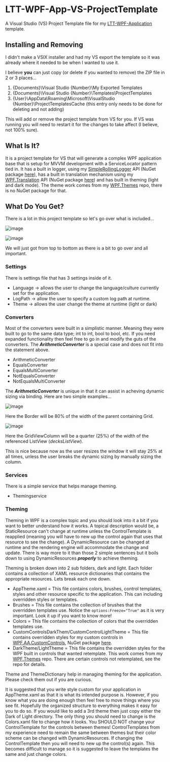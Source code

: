 # LTT-WPF-App-VS-ProjectTemplate
A Visual Studio (VS) Project Template file for my [LTT-WPF-Application](https://github.com/AaronAmberman/LTT-WPF-Application) template.

## Installing and Removing
I didn't make a VSIX installer and had my VS export the template so it was already where it needed to be when I wanted to use it. 

I believe **you** can just copy (or delete if you wanted to remove) the ZIP file in 2 or 3 places...

1. {Documents}\Visual Studio {Number}\My Exported Templates
2. {Documents}\Visual Studio {Number}\Templates\ProjectTemplates
3. {User}\AppData\Roaming\Microsoft\VisualStudio {Number}\ProjectTemplatesCache (this entry only needs to be done for deleting and not adding)

This will add or remove the project template from VS for you. If VS was running you will need to restart it for the changes to take affect (I believe, not 100% sure).

## What Is It?
It is a project template for VS that will generate a complex WPF application base that is setup for MVVM development with a ServiceLocator pattern tied in. It has a built in logger, using my [SimpleRollingLogger](https://github.com/AaronAmberman/SimpleRollingLogger) API (NuGet package [here](https://www.nuget.org/packages/SimpleRollingLogger/)), has a built in translation mechanism using my [WPF.Translation](https://github.com/AaronAmberman/WPF.Translations) API (NuGet package [here](https://www.nuget.org/packages/WPF.Translations/)) and has built in theming (light and dark mode). The theme work comes from my [WPF.Themes](https://github.com/AaronAmberman/WPF.Themes) repo, there is no NuGet package for that.

## What Do You Get?
There is a lot in this project template so let's go over what is included...

![image](https://github.com/AaronAmberman/LTT-WPF-App-VS-ProjectTemplate/assets/23512394/48e840f2-1d44-4f3b-a9d0-97ec01a061f4)

![image](https://github.com/AaronAmberman/LTT-WPF-App-VS-ProjectTemplate/assets/23512394/37b15ca2-8140-4ab7-9642-72d73eea6c27)

We will just got from top to bottom as there is a bit to go over and all important.

### Settings
There is settings file that has 3 settings inside of it.
- Language -> allows the user to change the language/culture currently set for the application.
- LogPath -> allow the user to specify a custom log path at runtime.
- Theme -> allows the user change the theme at runtime (light or dark)

### Converters
Most of the converters were built in a simplistic manner. Meaning they were built to go to the same data type; int to int, bool to bool, etc. If you need expanded functionality then feel free to go in and modify the guts of the converters. The ***ArithmeticConverter*** is a special case and does not fit into the statement above.
- ArithmeticConverter
- EqualsConverter
- EqualsMultiConverter
- NotEqualsConverter
- NotEqualsMultiConverter

The ***ArithmeticConverter*** is unique in that it can assist in acheving dynamic sizing via binding. Here are two simple examples...

![image](https://github.com/AaronAmberman/LTT-WPF-App-VS-ProjectTemplate/assets/23512394/10b27a9b-ad8c-49d1-a875-77057644b691)

Here the Border will be 80% of the width of the parent containing Grid.

![image](https://github.com/AaronAmberman/LTT-WPF-App-VS-ProjectTemplate/assets/23512394/60cd9a1f-e3eb-44a3-85e3-e4d81d00f0a7)

Here the GridViewColumn will be a quarter (25%) of the width of the referenced ListView (*decksListView*).

This is nice because now as the user resizes the window it will stay 25% at all times, unless the user breaks the dynamic sizing by manually sizing the column.

### Services
There is a simple service that helps manage theming.
- Themingservice

### Theming
Theming in WPF is a complex topic and you should look into it a bit if you want to better understand how it works. A topical description would be, a StaticResource can't change at runtime unless the ControlTemplate is reapplied (meaning you will have to new up the control again that uses that resource to see the change). A DynamicResource can be changed at runtime and the rendering engine will accommodate the change and update. There is way more to it than those 2 simple sentences but it boils down to using DynamicResources ***properly*** to achieve theming.

Theming is broken down into 2 sub folders, dark and light. Each folder contains a collection of XAML resource dictionaries that contains the appropriate resources. Lets break each one down.

- AppTheme.xaml = This file contains colors, brushes, control templates, styles and other resource specific to the application. This can including overridden styles or templates.
- Brushes = This file contains the collection of brushes that the overridden templates use. Notice the ```options:Freeze="True"``` as it is very important. Look it up if you want to know more!
- Colors = This file contains the collection of colors that the overridden templates use.
- CustomControlsDarkThem/CustomControlLightTheme = This file contains overridden styles for my custom controls in [WPF.AA.CustomControls](https://github.com/AaronAmberman/WPF.AA.CustomControls), NuGet package [here](https://www.nuget.org/packages/WPF.AA.CustomControls/).
- DarkTheme/LightTheme = This file contains the overridden styles for the WPF built in controls that wanted retemplate. This work comes from my [WPF.Themes](https://github.com/AaronAmberman/WPF.Themes) repo. There are certain controls not retemplated, see the repo for details.

Theme and ThemeDictionary help in managing theming for the application. Please check them out if you are curious.

It is suggested that you write style custom for your application in AppTheme.xaml as that it is what its intended purpose is. However, if you know what you are doing enough then feel free to move things where you see fit. Hopefully the organized structure to everything makes it easy for you to do so. If you would like to add a 3rd theme then just copy either the Dark of Light directory. The only thing you should need to change is the Colors.xaml file to change how it looks. You SHOULD NOT change your ControlTemplate for the controls between themes! ControlTemplates from my experience need to remain the same between themes but their color scheme can be changed with DynamicResources. If changing the ControlTemplate then you will need to new up the control(s) again. This becomes difficult to manage so it is suggested to leave the templates the same and just change colors.
